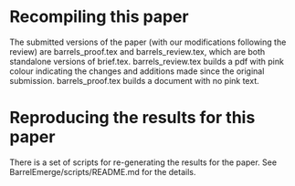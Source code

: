 # Recompiling this paper

The submitted versions of the paper (with our modifications following
the review) are barrels_proof.tex and barrels_review.tex, which are
both standalone versions of brief.tex. barrels_review.tex builds a pdf
with pink colour indicating the changes and additions made since the
original submission. barrels_proof.tex builds a document with no pink
text.

# Reproducing the results for this paper

There is a set of scripts for re-generating the results for the
paper. See BarrelEmerge/scripts/README.md for the details.
